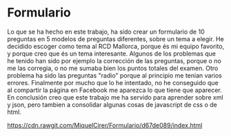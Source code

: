 # Formulario
Lo que se ha hecho en este trabajo, ha sido crear un formulario de 10 preguntas 
en 5 modelos de preguntas diferentes, sobre un  tema a elegir.
He decidido escoger como tema al RCD Mallorca, porque és mi equipo favorito,
y porque creo que és un tema interesante.
Algunos de los problemas que he tenido han sido por ejemplo la corrección de 
las preguntas, porque o no me las corregia, o no me sumaba bien los puntos 
totales del examen. Otro problema ha sido las preguntas "radio" porque al principio 
me tenian varios errores. 
Finalmente por mucho que lo he intentado, no he conseguido que al compartir 
la página en Facebook me aparezca lo que tiene que aparecer.
En conclusión creo que este trabajo me ha servido para aprender sobre xml y 
json, pero tambien a consolidar algunas cosas de javascript de css o de html.

https://cdn.rawgit.com/MiquelCirer/Formulario/d67de089/index.html
